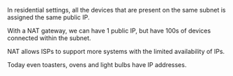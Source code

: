 
In residential settings, all the devices that are present on the same subnet is assigned the same public IP. 

With a NAT gateway, we can have 1 public IP, but have 100s of devices connected within the subnet. 

NAT allows ISPs to support more systems with the limited availability of IPs.

Today even toasters, ovens and light bulbs have IP addresses. 

